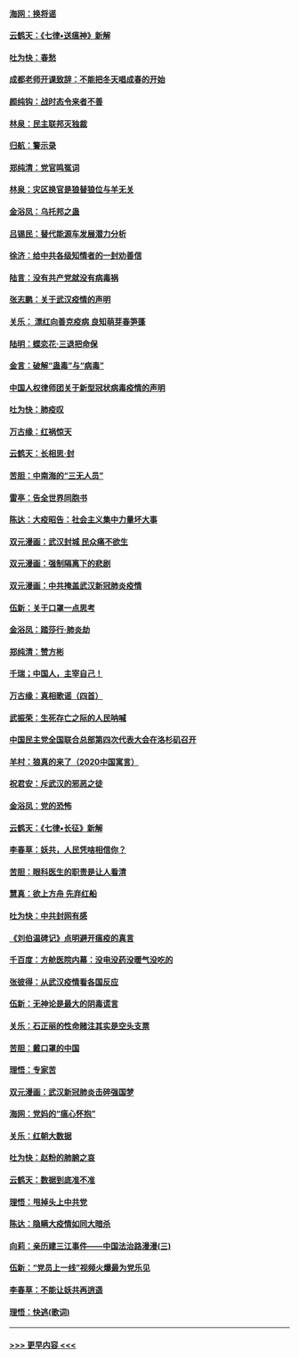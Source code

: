 #### [海网：换将谣](../pages/nsc993/n11873712.md?t=02171156) 
#### [云鹤天：《七律▪送瘟神》新解](../pages/nsc993/n11873598.md?t=02171156) 
#### [吐为快：春愁](../pages/nsc993/n11872801.md?t=02171156) 
#### [成都老师开课致辞：不能把冬天唱成春的开始](../pages/nsc993/n11872653.md?t=02171156) 
#### [颜纯钩：战时态令来者不善](../pages/nsc993/n11872011.md?t=02171156) 
#### [林泉：民主联邦灭独裁](../pages/nsc993/n11870998.md?t=02171156) 
#### [归航：警示录](../pages/nsc993/n11870963.md?t=02171156) 
#### [郑纯清：党官鸣冤词](../pages/nsc993/n11870938.md?t=02171156) 
#### [林泉：灾区换官是狼替狼位与羊无关](../pages/nsc993/n11870896.md?t=02171156) 
#### [金浴凤：乌托邦之蛊](../pages/nsc993/n11870879.md?t=02171156) 
#### [吕锡民：替代能源车发展潜力分析](../pages/nsc993/n11870656.md?t=02171156) 
#### [徐济：给中共各级知情者的一封劝善信](../pages/nsc993/n11868561.md?t=02171156) 
#### [陆言：没有共产党就没有病毒祸](../pages/nsc993/n11868232.md?t=02171156) 
#### [张志鹏：关于武汉疫情的声明](../pages/nsc993/n11867182.md?t=02171156) 
#### [关乐： 漂红向善克疫病 良知萌芽春笋蓬](../pages/nsc993/n11865710.md?t=02171156) 
#### [陆明：蝶恋花‧三退把命保](../pages/nsc993/n11865673.md?t=02171156) 
#### [金言：破解“蛊毒”与“病毒”](../pages/nsc993/n11864103.md?t=02171156) 
#### [中国人权律师团关于新型冠状病毒疫情的声明](../pages/nsc993/n11864249.md?t=02171156) 
#### [吐为快：肺疫叹](../pages/nsc993/n11864027.md?t=02171156) 
#### [万古缘：红祸惊天](../pages/nsc993/n11864079.md?t=02171156) 
#### [云鹤天：长相思‧封](../pages/nsc993/n11864006.md?t=02171156) 
#### [苦胆：中南海的“三无人员”](../pages/nsc993/n11862997.md?t=02171156) 
#### [雷亭：告全世界同胞书](../pages/nsc993/n11862572.md?t=02171156) 
#### [陈达：大疫昭告：社会主义集中力量坏大事](../pages/nsc993/n11859419.md?t=02171156) 
#### [双元漫画：武汉封城 民众痛不欲生](../pages/nsc993/n11859287.md?t=02171156) 
#### [双元漫画：强制隔离下的悲剧](../pages/nsc993/n11859244.md?t=02171156) 
#### [双元漫画：中共掩盖武汉新冠肺炎疫情](../pages/nsc993/n11858249.md?t=02171156) 
#### [伍新：关于口罩一点思考](../pages/nsc993/n11859195.md?t=02171156) 
#### [金浴凤：踏莎行‧肺炎劫](../pages/nsc993/n11858227.md?t=02171156) 
#### [郑纯清：赞方彬](../pages/nsc993/n11856803.md?t=02171156) 
#### [千瑞；中国人，主宰自己！](../pages/nsc993/n11856793.md?t=02171156) 
#### [万古缘：真相歌谣（四首）](../pages/nsc993/n11856263.md?t=02171156) 
#### [武振荣：生死存亡之际的人民呐喊](../pages/nsc993/n11856256.md?t=02171156) 
#### [中国民主党全国联合总部第四次代表大会在洛杉矶召开](../pages/nsc993/n11856344.md?t=02171156) 
#### [羊村：狼真的来了（2020中国寓言）](../pages/nsc993/n11856229.md?t=02171156) 
#### [祝君安：斥武汉的邪恶之徒](../pages/nsc993/n11855861.md?t=02171156) 
#### [金浴凤：党的恐怖](../pages/nsc993/n11855849.md?t=02171156) 
#### [云鹤天：《七律▪长征》新解](../pages/nsc993/n11855479.md?t=02171156) 
#### [李春草：妖共，人民凭啥相信你？](../pages/nsc993/n11855196.md?t=02171156) 
#### [苦胆：眼科医生的职责是让人看清](../pages/nsc993/n11853840.md?t=02171156) 
#### [慧真：欲上方舟 先弃红船](../pages/nsc993/n11853483.md?t=02171156) 
#### [吐为快：中共封网有感](../pages/nsc993/n11852575.md?t=02171156) 
#### [《刘伯温碑记》点明避开瘟疫的真言](../pages/nsc993/n11852128.md?t=02171156) 
#### [千百度：方舱医院内幕：没电没药没暖气没吃的](../pages/nsc993/n11850211.md?t=02171156) 
#### [张彼得：从武汉疫情看各国反应](../pages/nsc993/n11850102.md?t=02171156) 
#### [伍新：无神论是最大的阴毒谎言](../pages/nsc993/n11846129.md?t=02171156) 
#### [关乐：石正丽的性命赌注其实是空头支票](../pages/nsc993/n11846109.md?t=02171156) 
#### [苦胆：戴口罩的中国](../pages/nsc993/n11845576.md?t=02171156) 
#### [理悟：专家苦](../pages/nsc993/n11845564.md?t=02171156) 
#### [双元漫画：武汉新冠肺炎击碎强国梦](../pages/nsc993/n11843320.md?t=02171156) 
#### [海网：党妈的“瘟心怀抱”](../pages/nsc993/n11840740.md?t=02171156) 
#### [关乐：红朝大数据](../pages/nsc993/n11840675.md?t=02171156) 
#### [吐为快：赵粉的肺腑之哀](../pages/nsc993/n11840618.md?t=02171156) 
#### [云鹤天：数据到底准不准](../pages/nsc993/n11840325.md?t=02171156) 
#### [理悟：甩掉头上中共党](../pages/nsc993/n11838826.md?t=02171156) 
#### [陈达：隐瞒大疫情如同大暗杀](../pages/nsc993/n11838771.md?t=02171156) 
#### [向莉：亲历建三江事件——中国法治路漫漫(三)](../pages/nsc993/n11831825.md?t=02171156) 
#### [伍新：“党员上一线”视频火爆最为党乐见](../pages/nsc993/n11838200.md?t=02171156) 
#### [李春草：不能让妖共再逍遥](../pages/nsc993/n11838102.md?t=02171156) 
#### [理悟：快逃(歌词)](../pages/nsc993/n11838083.md?t=02171156) 

----
#### [ >>> 更早内容 <<< ](../indexes/nsc993-earlier.md)

